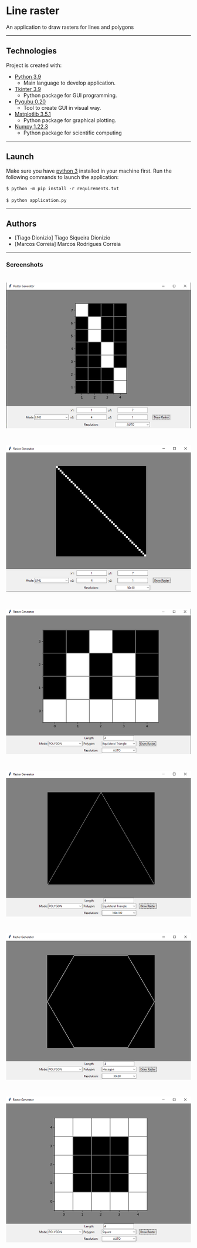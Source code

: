 # Line raster
An application to draw rasters for lines and polygons

---

## Technologies
Project is created with:

+ [Python 3.9](https://www.python.org/)
  - Main language to develop application. 
+ [Tkinter 3.9](https://docs.python.org/3/library/tkinter.html)
  - Python package for GUI programming.
+ [Pygubu 0.20](https://github.com/alejandroautalan/pygubu)
  - Tool to create GUI in visual way.
+ [Matplotlib 3.5.1](https://matplotlib.org/)
  - Python package for graphical plotting. 
+ [Numpy 1.22.3](https://numpy.org/)
  - Python package for scientific computing

---

## Launch

Make sure you have [python 3](https://www.python.org/downloads/) installed in your machine first.
Run the following commands to launch the application:

```
$ python -m pip install -r requirements.txt

$ python application.py
```

---

## Authors
- [Tiago Dionizio] Tiago Siqueira Dionizio
- [Marcos Correia] Marcos Rodrigues Correia

---

### Screenshots

<h1 align="center">
  <img alt="Line" title="#Line" src="./screenshots/1.png" />
</h1>

<h1 align="center">
  <img alt="Line with resolution" title="#LineResolution" src="./screenshots/2.png" />
</h1>

<h1 align="center">
  <img alt="Equilateral Triangle" title="#EquilateralTriangle" src="./screenshots/3.png" />
</h1>

<h1 align="center">
  <img alt="Equilateral Triangle with resolution" title="#EquilateralTriangleResolution" src="./screenshots/4.png" />
</h1>

<h1 align="center">
  <img alt="Hexagon" title="#Hexagon" src="./screenshots/5.png" />
</h1>

<h1 align="center">
  <img alt="Square" title="#Square" src="./screenshots/6.png" />
</h1>